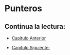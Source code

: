 # Punteros 

## Continua la lectura:

- [Capitulo Anterior](./../)                                                                 

- [Capitulo Siguiente: ](./../)